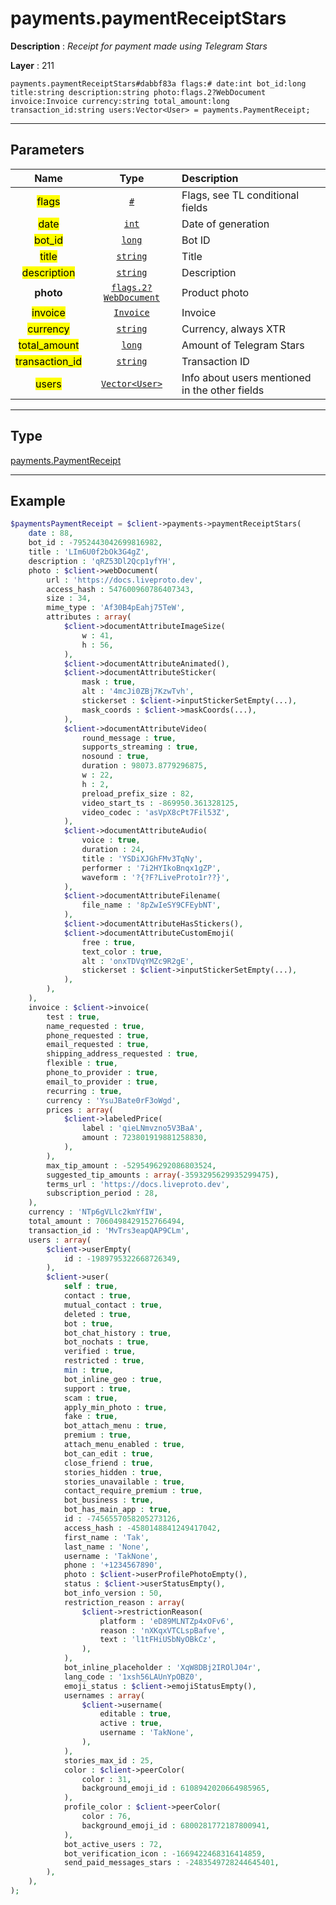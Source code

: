 # payments.paymentReceiptStars

**Description** : *Receipt for payment made using Telegram Stars*

**Layer** : 211

```tl
payments.paymentReceiptStars#dabbf83a flags:# date:int bot_id:long title:string description:string photo:flags.2?WebDocument invoice:Invoice currency:string total_amount:long transaction_id:string users:Vector<User> = payments.PaymentReceipt;
```

---

## Parameters

| Name | Type | Description |
| :---: | :---: | :--- |
| <mark>flags</mark> | [`#`](type/#) | Flags, see TL conditional fields |
| <mark>date</mark> | [`int`](type/int) | Date of generation |
| <mark>bot_id</mark> | [`long`](type/long) | Bot ID |
| <mark>title</mark> | [`string`](type/string) | Title |
| <mark>description</mark> | [`string`](type/string) | Description |
| **photo** | [`flags.2?WebDocument`](type/WebDocument) | Product photo |
| <mark>invoice</mark> | [`Invoice`](type/Invoice) | Invoice |
| <mark>currency</mark> | [`string`](type/string) | Currency, always XTR |
| <mark>total_amount</mark> | [`long`](type/long) | Amount of Telegram Stars |
| <mark>transaction_id</mark> | [`string`](type/string) | Transaction ID |
| <mark>users</mark> | [`Vector<User>`](type/User) | Info about users mentioned in the other fields |

---

## Type

[payments.PaymentReceipt](type/payments.PaymentReceipt)

---

## Example

```php
$paymentsPaymentReceipt = $client->payments->paymentReceiptStars(
	date : 88,
	bot_id : -7952443042699816982,
	title : 'LIm6U0f2bOk3G4gZ',
	description : 'qRZ53Dl2Qcp1yfYH',
	photo : $client->webDocument(
		url : 'https://docs.liveproto.dev',
		access_hash : 547600960786407343,
		size : 34,
		mime_type : 'Af30B4pEahj75TeW',
		attributes : array(
			$client->documentAttributeImageSize(
				w : 41,
				h : 56,
			),
			$client->documentAttributeAnimated(),
			$client->documentAttributeSticker(
				mask : true,
				alt : '4mcJi0ZBj7KzwTvh',
				stickerset : $client->inputStickerSetEmpty(...),
				mask_coords : $client->maskCoords(...),
			),
			$client->documentAttributeVideo(
				round_message : true,
				supports_streaming : true,
				nosound : true,
				duration : 98073.8779296875,
				w : 22,
				h : 2,
				preload_prefix_size : 82,
				video_start_ts : -869950.361328125,
				video_codec : 'asVpX8cPt7Fil53Z',
			),
			$client->documentAttributeAudio(
				voice : true,
				duration : 24,
				title : 'YSDiXJGhFMv3TqNy',
				performer : '7i2HYIkoBnqx1gZP',
				waveform : '?{?F?LiveProto1r??}',
			),
			$client->documentAttributeFilename(
				file_name : '8pZwIeSY9CFEybNT',
			),
			$client->documentAttributeHasStickers(),
			$client->documentAttributeCustomEmoji(
				free : true,
				text_color : true,
				alt : 'onxTDVqYMZc9R2gE',
				stickerset : $client->inputStickerSetEmpty(...),
			),
		),
	),
	invoice : $client->invoice(
		test : true,
		name_requested : true,
		phone_requested : true,
		email_requested : true,
		shipping_address_requested : true,
		flexible : true,
		phone_to_provider : true,
		email_to_provider : true,
		recurring : true,
		currency : 'YsuJBate0rF3oWgd',
		prices : array(
			$client->labeledPrice(
				label : 'qieLNmvzno5V3BaA',
				amount : 723801919881258830,
			),
		),
		max_tip_amount : -5295496292086803524,
		suggested_tip_amounts : array(-3593295629935299475),
		terms_url : 'https://docs.liveproto.dev',
		subscription_period : 28,
	),
	currency : 'NTp6gVLlc2kmYfIW',
	total_amount : 7060498429152766494,
	transaction_id : 'MvTrs3eapQAP9CLm',
	users : array(
		$client->userEmpty(
			id : -1989795322668726349,
		),
		$client->user(
			self : true,
			contact : true,
			mutual_contact : true,
			deleted : true,
			bot : true,
			bot_chat_history : true,
			bot_nochats : true,
			verified : true,
			restricted : true,
			min : true,
			bot_inline_geo : true,
			support : true,
			scam : true,
			apply_min_photo : true,
			fake : true,
			bot_attach_menu : true,
			premium : true,
			attach_menu_enabled : true,
			bot_can_edit : true,
			close_friend : true,
			stories_hidden : true,
			stories_unavailable : true,
			contact_require_premium : true,
			bot_business : true,
			bot_has_main_app : true,
			id : -7456557058205273126,
			access_hash : -4580148841249417042,
			first_name : 'Tak',
			last_name : 'None',
			username : 'TakNone',
			phone : '+1234567890',
			photo : $client->userProfilePhotoEmpty(),
			status : $client->userStatusEmpty(),
			bot_info_version : 50,
			restriction_reason : array(
				$client->restrictionReason(
					platform : 'eD89MLNTZp4xOFv6',
					reason : 'nXKqxVTCLspBafve',
					text : 'l1tFHiUSbNyOBkCz',
				),
			),
			bot_inline_placeholder : 'XqW8DBj2IROlJ04r',
			lang_code : '1xsh56LAUnYpOBZ0',
			emoji_status : $client->emojiStatusEmpty(),
			usernames : array(
				$client->username(
					editable : true,
					active : true,
					username : 'TakNone',
				),
			),
			stories_max_id : 25,
			color : $client->peerColor(
				color : 31,
				background_emoji_id : 6108942020664985965,
			),
			profile_color : $client->peerColor(
				color : 76,
				background_emoji_id : 6800281772187800941,
			),
			bot_active_users : 72,
			bot_verification_icon : -1669422468316414859,
			send_paid_messages_stars : -2483549728244645401,
		),
	),
);
```